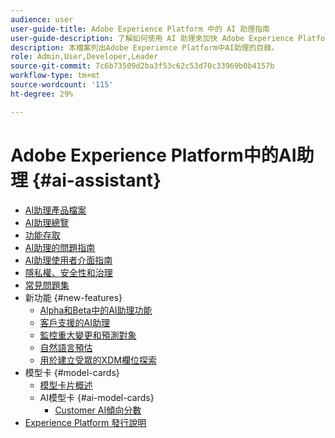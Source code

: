 ```yaml
---
audience: user
user-guide-title: Adobe Experience Platform 中的 AI 助理指南
user-guide-description: 了解如何使用 AI 助理來加快 Adobe Experience Platform 和 Real-Time Customer Data Platform 的工作流程。
description: 本檔案列出Adobe Experience Platform中AI助理的目錄。
role: Admin,User,Developer,Leader
source-git-commit: 7c6b73509d2ba3f53c62c53d70c33969b0b4157b
workflow-type: tm+mt
source-wordcount: '115'
ht-degree: 29%

---
```



# Adobe Experience Platform中的AI助理 {#ai-assistant}

* [AI助理產品檔案](landing.md)
* [AI助理總覽](home.md)
* [功能存取](access.md)
* [AI助理的問題指南](questions.md)
* [AI助理使用者介面指南](ui-guide.md)
* [隱私權、安全性和治理](privacy.md)
* [常見問題集](faq.md)
* 新功能 {#new-features}
   * [Alpha和Beta中的AI助理功能](./new-features/alpha-beta.md)
   * [客戶支援的AI助理](./new-features/customer-support.md)
   * [監控重大變更和預測對象](./new-features/audience-forecasting.md)
   * [自然語言預估](./new-features/natural-language.md)
   * [用於建立受眾的XDM欄位探索](./new-features/xdm-field-discovery.md)
* 模型卡 {#model-cards}
   * [模型卡片概述](./model-cards/overview.md)
   * AI模型卡 {#ai-model-cards}
      * [Customer AI傾向分數](./model-cards/ai-model-cards/customer-ai.md)
* [Experience Platform 發行說明](https://experienceleague.adobe.com/zh-hant/docs/experience-platform/release-notes/latest)

